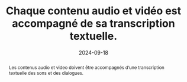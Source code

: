 ---
title: Chaque contenu audio et vidéo est accompagné de sa transcription  textuelle. 
abstract: Les contenus audio et video doivent être accompagnés d’une transcription textuelle des sons et des dialogues.
categories: 
    - "Images et médias"
agrege: O4116-E027
opquast: '4 116'
indiceebook: '027'
description: "Règle n°27"
before: "026"
weight: "027"
after: "028"
actif: '1'
layout: rules
date: 2024-09-18
tags: 
    - "Accessibilité"
objectif: 
    - "Mettre à disposition des utilisateurs une transcription textuelle servant d’alternative."
    - "Permettre l’indexation et la recherche par le moteur de recherche de l’application de lecture."
    - "Permettre la traduction par des outils linguistiques."
Meo: 
    - "Accompagner chaque contenu audio d'une transcription&nbsp;: <ul><li>Soit intégrale (contenant les paroles et une description des sons nécessaires à la compréhension) ; </li><li>Soit synthétique (mais reflétant la totalité de l'information).</li></ul>"
    - "La transcription peut&nbsp;: Figurer dans la page où se trouve le contenu audio ; ou être immédiatement accessible par un lien présent dans la page où se trouve le contenu audio."
Controle: 
    - "Identifier chaque page comportant un contenu multimédia et, dans le contexte immédiat de chaque contenu audio, s’assurer de la présence d’une transcription ou d’un lien y donnant immédiatement accès."
epubcheck: false
ace: false
humancheck: true
ReadiumGoToolkit: 
Source: 
    - "Opquast"
Referentiel: 
    - ""
steps: 
    - "Projet éditorial"
---
